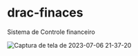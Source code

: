 # drac-finaces
Sistema de Controle financeiro



![Captura de tela de 2023-07-06 21-37-20](https://github.com/Andreysson-Araujo/drac-finaces/assets/101846961/20b61c7a-ca51-43b0-838f-cf3f1a232a33)
